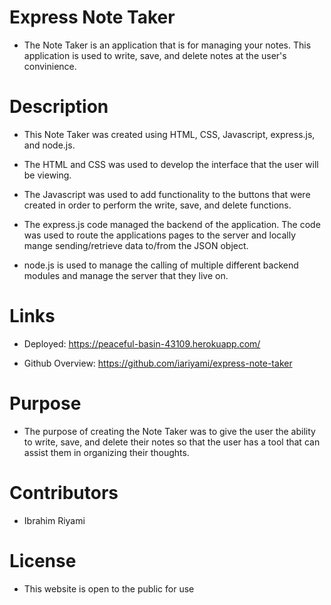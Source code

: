 # Express Note Taker

- The Note Taker is an application that is for managing your notes. This application is used to write, save, and delete notes at the user's convinience.

# Description

- This Note Taker was created using HTML, CSS, Javascript, express.js, and node.js.

- The HTML and CSS was used to develop the interface that the user will be viewing.

- The Javascript was used to add functionality to the buttons that were created in order to perform the write, save, and delete functions.

- The express.js code managed the backend of the application. The code was used to route the applications pages to the server and locally mange sending/retrieve data to/from the JSON object.

- node.js is used to manage the calling of multiple different backend modules and manage the server that they live on.

# Links

- Deployed: https://peaceful-basin-43109.herokuapp.com/

- Github Overview: https://github.com/iariyami/express-note-taker

# Purpose

- The purpose of creating the Note Taker was to give the user the ability to write, save, and delete their notes so that the user has a tool that can assist them in organizing their thoughts.

# Contributors

- Ibrahim Riyami

# License

- This website is open to the public for use
